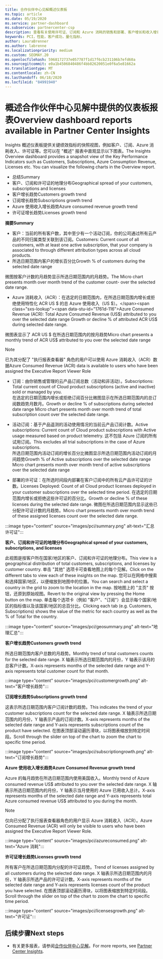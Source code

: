 ```yaml
---
title: 合作伙伴中心见解概述仪表板
ms.topic: article
ms.date: 05/19/2020
ms.service: partner-dashboard
ms.subservice: partnercenter-csp
description: 查看有关使用许可证、订阅和 Azure 消耗的销售和部署、客户增长和收入增长情况的快照。
keywords: PCI，性能，客户成功，量化指标，
author: LauraBrenner
ms.author: labrenne
ms.localizationpriority: medium
ms.custom: SEOMAY.20
ms.openlocfilehash: 5968172737e057787f1d17f6cb231106b7efd60a
ms.sourcegitcommit: e0a1b4506840486f4bb82620051e0f6a5e81662a
ms.translationtype: MT
ms.contentlocale: zh-CN
ms.lasthandoff: 06/18/2020
ms.locfileid: "84991940"
---
```

# <a name="overview-dashboard-reports-available-in-partner-center-insights"></a><span data-ttu-id="1761d-104">概述合作伙伴中心见解中提供的仪表板报表</span><span class="sxs-lookup"><span data-stu-id="1761d-104">Overview dashboard reports available in Partner Center Insights</span></span>
 
<span data-ttu-id="1761d-105">Insights 概述仪表板提供关键绩效指标的快照视图，例如客户、订阅、Azure 消耗收入、许可证等。您可以在 "概述" 报表中直观显示以下图表。</span><span class="sxs-lookup"><span data-stu-id="1761d-105">The Insights Overview dashboard provides a snapshot view of the Key Performance Indicators such as Customers, Subscriptions, Azure Consumption Revenue, Licenses etc. You can visualize the following charts in the Overview report.</span></span> 

- <span data-ttu-id="1761d-106">总结</span><span class="sxs-lookup"><span data-stu-id="1761d-106">Summary</span></span>  
- <span data-ttu-id="1761d-107">客户、订阅和许可证的地理分布</span><span class="sxs-lookup"><span data-stu-id="1761d-107">Geographical spread of your customers, subscriptions and licenses</span></span>  
- <span data-ttu-id="1761d-108">客户增长趋势</span><span class="sxs-lookup"><span data-stu-id="1761d-108">Customers growth trend</span></span> 
- <span data-ttu-id="1761d-109">订阅增长趋势</span><span class="sxs-lookup"><span data-stu-id="1761d-109">Subscriptions growth trend</span></span> 
- <span data-ttu-id="1761d-110">Azure 使用收入增长趋势</span><span class="sxs-lookup"><span data-stu-id="1761d-110">Azure consumed revenue growth trend</span></span> 
- <span data-ttu-id="1761d-111">许可证增长趋势</span><span class="sxs-lookup"><span data-stu-id="1761d-111">Licenses growth trend</span></span> 

<span data-ttu-id="1761d-112">**摘要**</span><span class="sxs-lookup"><span data-stu-id="1761d-112">**Summary**</span></span>

- <span data-ttu-id="1761d-113">客户：当前的所有客户数，其中至少有一个活动订阅，你的公司通过所有云产品的不同归属类型关联到该订阅。</span><span class="sxs-lookup"><span data-stu-id="1761d-113">Customers: Current count of all customers, with at least one active subscription, that your company is associated to through different attribution types across all cloud products.</span></span> 
- <span data-ttu-id="1761d-114">所选日期范围内客户的增长百分比</span><span class="sxs-lookup"><span data-stu-id="1761d-114">Growth % of customers during the selected date range</span></span> 

<span data-ttu-id="1761d-115">微图按客户计数的月趋势显示所选日期范围内的月趋势。</span><span class="sxs-lookup"><span data-stu-id="1761d-115">The Micro chart presents month over month trend of the customer count-  over the selected date range.</span></span> 

 
- <span data-ttu-id="1761d-116">Azure 消耗收入（ACR）：在选定的日期范围内，在所选日期范围内增长或拒绝使用特性化 ACR US $ 的总 Azure 使用收入（US $）。</span><span class="sxs-lookup"><span data-stu-id="1761d-116">Azure Consumed Revenue (ACR): Total Azure Consumed Revenue (US$) attributed to you over the selected date range Growth or decline % of attributed ACR US$ during selected date range.</span></span>

<span data-ttu-id="1761d-117">微图表显示了 ACR US $ 在所选日期范围内的按月趋势</span><span class="sxs-lookup"><span data-stu-id="1761d-117">Micro chart presents a monthly trend of ACR US$ attributed to you over the selected date range</span></span> 
>[!Note] 
><span data-ttu-id="1761d-118">已为其分配了 "执行报表查看器" 角色的用户可以使用 Azure 消耗收入（ACR）数据</span><span class="sxs-lookup"><span data-stu-id="1761d-118">Azure Consumed Revenue (ACR) data is available to users who have been assigned the Executive Report Viewer Role</span></span> 
 
- <span data-ttu-id="1761d-119">订阅：由你销售或管理的云产品订阅总数（活动和非活动）。</span><span class="sxs-lookup"><span data-stu-id="1761d-119">Subscriptions: Total current count of Cloud product subscriptions (active and inactive) sold or managed by you.</span></span>  
<span data-ttu-id="1761d-120">在选定的日期范围内增长或拒绝订阅百分比微图显示在所选日期范围内的总订阅数趋势月数月。</span><span class="sxs-lookup"><span data-stu-id="1761d-120">Growth or decline % of subscriptions during selected date range Micro chart presents month over month trend of total subscription count over the selected date range.</span></span> 
 
- <span data-ttu-id="1761d-121">活动订阅：基于产品遥测的活动使用情况的当前云产品订阅计数。</span><span class="sxs-lookup"><span data-stu-id="1761d-121">Active subscriptions: Current count of Cloud product subscriptions with Active usage measured based on product telemetry.</span></span> <span data-ttu-id="1761d-122">这不包括 Azure 订阅的所有试用订阅。</span><span class="sxs-lookup"><span data-stu-id="1761d-122">This excludes all trial subscriptions in the case of Azure subscriptions.</span></span>  
<span data-ttu-id="1761d-123">所选日期范围内活动订阅的增长百分比微图显示所选日期范围内活动订阅的月间趋势</span><span class="sxs-lookup"><span data-stu-id="1761d-123">Growth % of Active subscriptions over the selected date range Micro chart presents month over month trend of active subscriptions over the selected date range</span></span> 
 
- <span data-ttu-id="1761d-124">部署的许可证：在所选时间段内部署在客户订阅中的所有云产品许可证的计数。</span><span class="sxs-lookup"><span data-stu-id="1761d-124">Licenses Deployed: Count of all Cloud product licenses deployed in your customer subscriptions over the selected time period.</span></span> <span data-ttu-id="1761d-125">在选定的日期范围内增长或拒绝这些许可证的百分比。</span><span class="sxs-lookup"><span data-stu-id="1761d-125">Growth or decline % of these licenses during the selected date range.</span></span> <span data-ttu-id="1761d-126">微图在所选日期范围内显示这些已分配许可证计数的月趋势。</span><span class="sxs-lookup"><span data-stu-id="1761d-126">Micro chart presents month over month trend of these assigned licenses count over the selected date range.</span></span>

:::image type="content" source="images/pci/summary.png" alt-text="汇总许可证":::

<span data-ttu-id="1761d-128">**客户、订阅和许可证的地理分布**</span><span class="sxs-lookup"><span data-stu-id="1761d-128">**Geographical spread of your customers, subscriptions, and licenses**</span></span> 

<span data-ttu-id="1761d-129">此视图是按客户所在国家/地区的客户、订阅和许可证的地理分布。</span><span class="sxs-lookup"><span data-stu-id="1761d-129">This view is a geographical distribution of total customers, subscriptions, and licenses by customer country.</span></span> <span data-ttu-id="1761d-130">单击 "其他" 选项卡可查看地图上的每个见解。</span><span class="sxs-lookup"><span data-stu-id="1761d-130">Click on the different tabs to view each of these insights on the map.</span></span> <span data-ttu-id="1761d-131">您可以在网格中搜索和选择国家/地区，以便缩放到地图中的位置。</span><span class="sxs-lookup"><span data-stu-id="1761d-131">You can search and select a country in the grid to zoom to the location in the map.</span></span> <span data-ttu-id="1761d-132">按地图上的 "主页" 按钮，还原到原始视图。</span><span class="sxs-lookup"><span data-stu-id="1761d-132">Revert to the original view by pressing the Home button on the map.</span></span> <span data-ttu-id="1761d-133">单击每个选项卡（例如 "客户"、"订阅"）会显示每个国家/地区的指标值以及该国家/地区的总百分比。</span><span class="sxs-lookup"><span data-stu-id="1761d-133">Clicking each tab (e.g. Customers, Subscriptions) shows the value of the metric for each country as well as the % of Total for the country.</span></span>  

:::image type="content" source="images/pci/geosummary.png" alt-text="地理汇总":::

<span data-ttu-id="1761d-135">**客户增长趋势**</span><span class="sxs-lookup"><span data-stu-id="1761d-135">**Customers growth trend**</span></span>

<span data-ttu-id="1761d-136">所选日期范围内客户总数的月趋势。</span><span class="sxs-lookup"><span data-stu-id="1761d-136">Monthly trend of total customers counts for the selected date range.</span></span> <span data-ttu-id="1761d-137">X 轴表示所选日期范围内的月份，Y 轴表示该月的总客户计数。</span><span class="sxs-lookup"><span data-stu-id="1761d-137">X-axis represents months of the selected date range and Y-axis represents total customer count for that month.</span></span> 

:::image type="content" source="images/pci/customergrowth.png" alt-text="客户增长趋势":::

<span data-ttu-id="1761d-139">**订阅增长趋势**</span><span class="sxs-lookup"><span data-stu-id="1761d-139">**Subscriptions growth trend**</span></span>

<span data-ttu-id="1761d-140">这表示所选日期范围内客户订阅计数的趋势。</span><span class="sxs-lookup"><span data-stu-id="1761d-140">This indicates the trend of your customer subscriptions count for the selected date range.</span></span> <span data-ttu-id="1761d-141">X 轴表示所选日期范围内的月份，Y 轴表示产品的订阅计数。</span><span class="sxs-lookup"><span data-stu-id="1761d-141">X-axis represents months of the selected date range and Y-axis represents subscriptions count of the product have selected.</span></span> <span data-ttu-id="1761d-142">在图表顶部滚动遍历滑块，以将图表缩放到特定时间段。</span><span class="sxs-lookup"><span data-stu-id="1761d-142">Scroll through the slider on top of the chart to zoom the chart to specific time period.</span></span> 

:::image type="content" source="images/pci/subscriptiongrowth.png" alt-text="订阅增长趋势":::

<span data-ttu-id="1761d-144">**Azure 使用收入增长趋势**</span><span class="sxs-lookup"><span data-stu-id="1761d-144">**Azure Consumed Revenue growth trend**</span></span>

<span data-ttu-id="1761d-145">Azure 的每月趋势在所选日期范围内使用美国收入。</span><span class="sxs-lookup"><span data-stu-id="1761d-145">Monthly trend of Azure consumed revenue US$ attributed to you over the selected date range.</span></span> <span data-ttu-id="1761d-146">X 轴表示所选日期范围内的月份，Y 轴表示当月使用的 Azure 已用收入总计。</span><span class="sxs-lookup"><span data-stu-id="1761d-146">X-axis represents months of the selected date range and Y-axis represents total Azure consumed revenue US$ attributed to you during the month.</span></span>
   
>[!Note] 
><span data-ttu-id="1761d-147">仅向已分配了执行报表查看器角色的用户显示 Azure 消耗收入（ACR）。</span><span class="sxs-lookup"><span data-stu-id="1761d-147">Azure Consumed Revenue (ACR) will only be visible to users who have been assigned the Executive Report Viewer Role.</span></span> 

:::image type="content" source="images/pci/azureconsumed.png" alt-text="Azure 消耗":::

<span data-ttu-id="1761d-149">**许可证增长趋势**</span><span class="sxs-lookup"><span data-stu-id="1761d-149">**Licenses growth trend**</span></span>
 
<span data-ttu-id="1761d-150">所有客户在所选日期范围内分配的许可证趋势。</span><span class="sxs-lookup"><span data-stu-id="1761d-150">Trend of licenses assigned by all customers during the selected date range.</span></span> <span data-ttu-id="1761d-151">X 轴表示所选日期范围内的月份，Y 轴表示所选产品的许可证计数。</span><span class="sxs-lookup"><span data-stu-id="1761d-151">X-axis represents months of the selected date range and Y-axis represents licenses count of the product you have selected.</span></span> <span data-ttu-id="1761d-152">在图表顶部滚动遍历滑块，以将图表缩放到特定时间段。</span><span class="sxs-lookup"><span data-stu-id="1761d-152">Scroll through the slider on top of the chart to zoom the chart to specific time period.</span></span>  

:::image type="content" source="images/pci/licensesgrowth.png" alt-text="许可证":::

## <a name="next-steps"></a><span data-ttu-id="1761d-154">后续步骤</span><span class="sxs-lookup"><span data-stu-id="1761d-154">Next steps</span></span>

- <span data-ttu-id="1761d-155">有关更多报表，请参阅[合作伙伴中心见解](partner-center-insights.md)。</span><span class="sxs-lookup"><span data-stu-id="1761d-155">For more reports, see [Partner Center Insights](partner-center-insights.md).</span></span>
